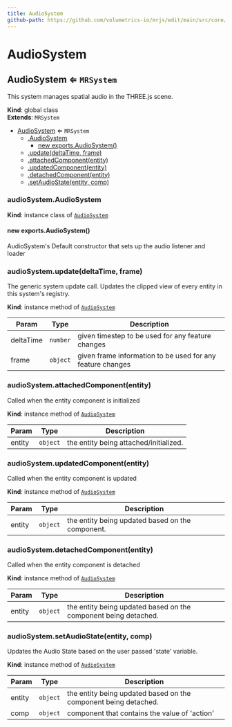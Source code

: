 ```yaml
---
title: AudioSystem
github-path: https://github.com/volumetrics-io/mrjs/edit/main/src/core/componentSystems/AudioSystem.js
---
```

# AudioSystem

<a name="AudioSystem"></a>

## AudioSystem ⇐ <code>MRSystem</code>
This system manages spatial audio in the THREE.js scene.

**Kind**: global class  
**Extends**: <code>MRSystem</code>  

* [AudioSystem](#AudioSystem) ⇐ <code>MRSystem</code>
    * [.AudioSystem](#AudioSystem+AudioSystem)
        * [new exports.AudioSystem()](#new_AudioSystem+AudioSystem_new)
    * [.update(deltaTime, frame)](#AudioSystem+update)
    * [.attachedComponent(entity)](#AudioSystem+attachedComponent)
    * [.updatedComponent(entity)](#AudioSystem+updatedComponent)
    * [.detachedComponent(entity)](#AudioSystem+detachedComponent)
    * [.setAudioState(entity, comp)](#AudioSystem+setAudioState)

<a name="AudioSystem+AudioSystem"></a>

### audioSystem.AudioSystem
**Kind**: instance class of [<code>AudioSystem</code>](#AudioSystem)  
<a name="new_AudioSystem+AudioSystem_new"></a>

#### new exports.AudioSystem()
AudioSystem's Default constructor that sets up the audio listener and loader

<a name="AudioSystem+update"></a>

### audioSystem.update(deltaTime, frame)
The generic system update call. Updates the clipped view of every entity in this system's registry.

**Kind**: instance method of [<code>AudioSystem</code>](#AudioSystem)  

| Param | Type | Description |
| --- | --- | --- |
| deltaTime | <code>number</code> | given timestep to be used for any feature changes |
| frame | <code>object</code> | given frame information to be used for any feature changes |

<a name="AudioSystem+attachedComponent"></a>

### audioSystem.attachedComponent(entity)
Called when the entity component is initialized

**Kind**: instance method of [<code>AudioSystem</code>](#AudioSystem)  

| Param | Type | Description |
| --- | --- | --- |
| entity | <code>object</code> | the entity being attached/initialized. |

<a name="AudioSystem+updatedComponent"></a>

### audioSystem.updatedComponent(entity)
Called when the entity component is updated

**Kind**: instance method of [<code>AudioSystem</code>](#AudioSystem)  

| Param | Type | Description |
| --- | --- | --- |
| entity | <code>object</code> | the entity being updated based on the component. |

<a name="AudioSystem+detachedComponent"></a>

### audioSystem.detachedComponent(entity)
Called when the entity component is detached

**Kind**: instance method of [<code>AudioSystem</code>](#AudioSystem)  

| Param | Type | Description |
| --- | --- | --- |
| entity | <code>object</code> | the entity being updated based on the component being detached. |

<a name="AudioSystem+setAudioState"></a>

### audioSystem.setAudioState(entity, comp)
Updates the Audio State based on the user passed 'state' variable.

**Kind**: instance method of [<code>AudioSystem</code>](#AudioSystem)  

| Param | Type | Description |
| --- | --- | --- |
| entity | <code>object</code> | the entity being updated based on the component being detached. |
| comp | <code>object</code> | component that contains the value of 'action' |

